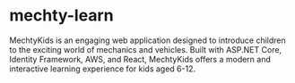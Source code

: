 # mechty-learn
MechtyKids is an engaging web application designed to introduce children to the exciting world of mechanics and vehicles. Built with ASP.NET Core, Identity Framework, AWS, and React, MechtyKids offers a modern and interactive learning experience for kids aged 6-12.
